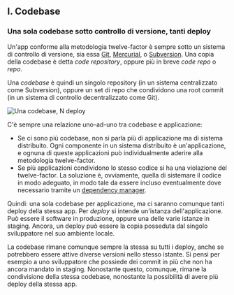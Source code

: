 ## I. Codebase
### Una sola codebase sotto controllo di versione, tanti deploy

Un'app conforme alla metodologia twelve-factor è sempre sotto un sistema di controllo di versione, sia essa [Git](http://git-scm.com/), [Mercurial](https://www.mercurial-scm.org/), o [Subversion](http://subversion.apache.org/). Una copia della codebase è detta *code repository*, oppure più in breve *code repo* o *repo*.

Una *codebase* è quindi un singolo repository (in un sistema centralizzato come Subversion), oppure un set di repo che condividono una root commit (in un sistema di controllo decentralizzato come Git).

![Una codebase, N deploy](/images/codebase-deploys.png)

C'è sempre una relazione uno-ad-uno tra codebase e applicazione:

* Se ci sono più codebase, non si parla più di applicazione ma di sistema distribuito. Ogni componente in un sistema distribuito è un'applicazione, e ognuna di queste applicazioni può individualmente aderire alla metodologia twelve-factor.
* Se più applicazioni condividono lo stesso codice si ha una violazione del twelve-factor. La soluzione è, ovviamente, quella di sistemare il codice in modo adeguato, in modo tale da essere incluso eventualmente dove necessario tramite un [dependency manager](./dependencies).

Quindi: una sola codebase per applicazione, ma ci saranno comunque tanti deploy della stessa app. Per *deploy* si intende un'istanza dell'applicazione. Può essere il software in produzione, oppure una delle varie istanze in staging. Ancora, un deploy può essere la copia posseduta dal singolo sviluppatore nel suo ambiente locale.

La codebase rimane comunque sempre la stessa su tutti i deploy, anche se potrebbero essere attive diverse versioni nello stesso istante. Si pensi per esempio a uno sviluppatore che possiede dei commit in più che non ha ancora mandato in staging. Nonostante questo, comunque, rimane la condivisione della stessa codebase, nonostante la possibilità di avere più deploy della stessa app.

